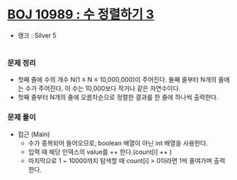 # [BOJ 10989 : 수 정렬하기 3](https://www.acmicpc.net/problem/10989)
- 랭크 : Silver 5
  <br><br>
  
### 문제 정리
- 첫째 줄에 수의 개수 N(1 ≤ N ≤ 10,000,000)이 주어진다. 둘째 줄부터 N개의 줄에는 수가 주어진다. 이 수는 10,000보다 작거나 같은 자연수이다.
- 첫째 줄부터 N개의 줄에 오름차순으로 정렬한 결과를 한 줄에 하나씩 출력한다.

### 문제 풀이
- 접근 (Main)
  - 수가 중복되어 들어오므로, boolean 배열이 아닌 int 배열을 사용한다.
  - 입력 때 해당 인덱스의 value를 ++ 한다.(count[i] ++ )
  - 마지막으로 1 ~ 10000까지 탐색할 때 count[i] > 0이라면 1씩 줄여가며 출력한다. 
  
    
    


    
    



